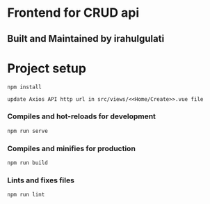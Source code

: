 # Frontend for CRUD api
## Built and Maintained by irahulgulati

# Project setup
```
npm install
```
```
update Axios API http url in src/views/<<Home/Create>>.vue file

```

### Compiles and hot-reloads for development
```
npm run serve
```

### Compiles and minifies for production
```
npm run build
```

### Lints and fixes files
```
npm run lint
```

